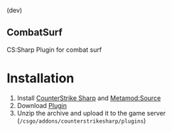 (dev)

## CombatSurf

CS:Sharp Plugin for combat surf

# Installation
1. Install [CounterStrike Sharp](https://github.com/roflmuffin/CounterStrikeSharp) and [Metamod:Source](https://www.sourcemm.net/downloads.php/?branch=master)
3. Download [Plugin](https://github.com/CombatSurfCS2/combat-surf-plugin/releases/)
4. Unzip the archive and upload it to the game server (`/csgo/addons/counterstrikesharp/plugins`)

<!-- # Config
The config is created automatically in (`/csgo/addons/counterstrikesharp/configs/plugins/{PluginName}`)
> You can see the default values `TrickDetect.example.json`

```json
{
  "DatabaseHost": "localhost",
  "DatabaseName": "surfgxds_dev",
  "DatabaseUser": "surfgxds",
  "DatabasePassword": "surfgxds",
  "DatabasePort": "5432"
}
```

# Commands

| Command          | Description                   |
|------------------|-------------------------------|
| `_`              | `_`                           | -->
